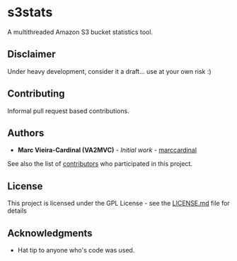 # s3stats

A multithreaded Amazon S3 bucket statistics tool.

## Disclaimer

Under heavy development, consider it a draft... use at your own risk :)

## Contributing

Informal pull request based contributions.

## Authors

* **Marc Vieira-Cardinal (VA2MVC)** - *Initial work* - [marccardinal](https://github.com/marccardinal)

See also the list of [contributors](https://github.com/marccardinal/s3stats/contributors) who participated in this project.

## License

This project is licensed under the GPL License - see the [LICENSE.md](LICENSE.md) file for details

## Acknowledgments

* Hat tip to anyone who's code was used.
